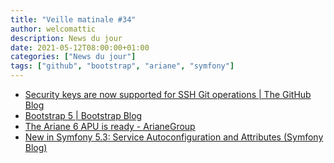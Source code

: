 ```yaml
---
title: "Veille matinale #34"
author: welcomattic
description: News du jour
date: 2021-05-12T08:00:00+01:00
categories: ["News du jour"]
tags: ["github", "bootstrap", "ariane", "symfony"]
---
```


- [Security keys are now supported for SSH Git operations | The GitHub Blog](https://github.blog/2021-05-10-security-keys-supported-ssh-git-operations/)
- [Bootstrap 5 | Bootstrap Blog](https://blog.getbootstrap.com/2021/05/05/bootstrap-5/)
- [The Ariane 6 APU is ready - ArianeGroup](https://www.ariane.group/en/news/the-ariane-6-apu-is-ready/)
- [New in Symfony 5.3: Service Autoconfiguration and Attributes (Symfony Blog)](https://symfony.com/blog/new-in-symfony-5-3-service-autoconfiguration-and-attributes)